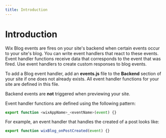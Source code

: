 ```yaml
---
title: Introduction
---
```


# Introduction

Wix Blog events are fires on your site's backend when certain events occur to your site's blog.
You can write event handlers that react to these events. Event handler functions receive data
that corresponds to the event that was fired. Use event handlers to create custom responses
to blog events. 

To add a Blog event handler, add an **events.js** file to the **Backend** section of your site
if one does not already exists. All event handler functions for your site are defined in this
file. 

Backend events are **not** triggered when previewing your site.

Event handler functions are defined using the following pattern:
```javascript
export function <wixAppName>_<eventName>(event) {}
```

For example, an event handler that handles the created of a post looks like:
```javascript
export function wixBlog_onPostCreated(event) {}
```
